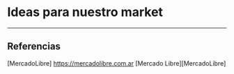 # Ideas para nuestro market 
---
##  Referencias
[MercadoLibre] https://mercadolibre.com.ar
[Mercado Libre][MercadoLibre]